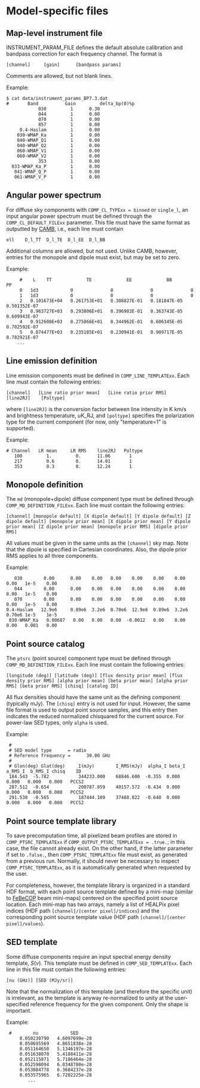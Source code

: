 # Model-specific files

## Map-level instrument file

INSTRUMENT_PARAM_FILE defines the default absolute calibration and bandpass correction for each frequency channel. The format is
```
[channel]     [gain]      [bandpass params]  
```
Comments are allowed, but not blank lines.

Example:
```
$ cat data/instrument_params_BP7.3.dat
#       Band          Gain         delta_bp(0)%p
            030         1      0.30
            044         1      0.00
            070         1      0.00
            857         1      0.00
     0.4-Haslam         1      0.00
    030-WMAP_Ka         1      0.00
    040-WMAP_Q1         1      0.00
    040-WMAP_Q2         1      0.00
    060-WMAP_V1         1      0.00
    060-WMAP_V2         1      0.00
            353         1      0.00
  033-WMAP_Ka_P         1      0.00
   041-WMAP_Q_P         1      0.00
   061-WMAP_V_P         1      0.00
```

## Angular power spectrum

For diffuse sky components with `COMP_CL_TYPExx = binned` or `single_l`, an input angular power spectrum must be defined through the `COMP_CL_DEFAULT_FILExx` parameter. This file must have the same format as outputted by [CAMB](http://camb.info), i.e., each line must contain
```
ell    D_l_TT  D_l_TE  D_l_EE  D_l_BB      
```
Additional columns are allowed, but not used. Unlike CAMB, however, entries for the monopole and dipole must exist, but may be set to zero.

Example:
```
     #    L    TT             TE             EE             BB             PP
     0   1d3            0              0              0              0
     1   1d3            0              0              0              0
     2   0.101673E+04   0.261753E+01   0.308827E-01   0.181847E-05   0.501352E-07
     3   0.963727E+03   0.293806E+01   0.396903E-01   0.363743E-05   0.609943E-07
     4   0.912608E+03   0.275866E+01   0.344962E-01   0.606345E-05   0.702592E-07
     5   0.874477E+03   0.235185E+01   0.230941E-01   0.909717E-05   0.782921E-07
    ...
```

## Line emission definition

Line emission components must be defined in `COMP_LINE_TEMPLATExx`. Each line must contain the following entries:
```
[channel]   [Line ratio prior mean]   [Line ratio prior RMS]   [line2RJ]    [Poltype]
```
where `[line2RJ]` is the conversion factor between line intensity in K km/s and brightness temperature, uK_RJ, and `[poltype]` specifies the polarization type for the current component (for now, only "temperature=1" is supported).

Example:
```
# Channel   LR mean     LR RMS    line2RJ   Poltype
   100         1.         0.      11.06       1
   217         0.6        0.      14.01       1
   353         0.3        0.      12.24       1

```

## Monopole definition

The `md` (monopole+dipole) diffuse component type must be defined through `COMP_MD_DEFINITION_FILExx`. Each line must contain the following entries:
```
[channel] [monopole default] [X dipole default] [Y dipole default] [Z dipole default] [monopole prior mean] [X dipole prior mean] [Y dipole prior mean] [Z dipole prior mean] [monopole prior RMS] [dipole prior RMS]
```
All values must be given in the same units as the `[channel]` sky map. Note that the dipole is specified in Cartesian coordinates. Also, the dipole prior RMS applies to all three components.

Example:
```
   030        0.00      0.00    0.00   0.00    0.00    0.00    0.00   0.00   1e-5    0.00
   044        0.00      0.00    0.00   0.00    0.00    0.00    0.00   0.00   1e-5    0.00
   070        0.00      0.00    0.00   0.00    0.00    0.00    0.00   0.00   1e-5    0.00
0.4-Haslam   12.9e6     0.89e6  3.2e6  0.70e6  12.9e6  0.89e6  3.2e6  0.70e6 1e-5    1e-5
 030-WMAP_Ka   0.00687   0.00   0.00   0.00  -0.0012   0.00    0.00   0.00   0.001   0.00
```

## Point source catalog

The `ptsrc` (point source) component type must be defined through `COMP_MD_DEFINITION_FILExx`. Each line must contain the following entries:
```
[longitude (deg)] [latitude (deg)] [flux density prior mean] [flux density prior RMS] [alpha prior mean] [beta prior mean] [alpha prior RMS] [beta prior RMS] [chisq] [catalog ID]
```
All flux densities should have the same unit as the defining component (typically mJy). The `[chisq]` entry is not used for input. However, the same file format is used to output point source samples, and this entry then indicates the reduced normalized chisquared for the current source. For power-law SED types, only `alpha` is used.

Example:
```
 # 
 # SED model type      = radio
 # Reference frequency =      30.00 GHz
 # 
 # Glon(deg) Glat(deg)     I(mJy)        I_RMS(mJy)  alpha_I beta_I a_RMS_I  b_RMS_I chisq    ID
 184.543  -5.782           344233.000    68846.600  -0.355  0.000   0.000   0.000   0.000   PCCS2
 287.512  -0.654           200787.859    40157.572  -0.434  0.000   0.000   0.000   0.000   PCCS2
 291.538  -0.565           187444.109    37488.822  -0.640  0.000   0.000   0.000   0.000   PCCS2
```

## Point source template library

To save precomputation time, all pixelized beam profiles are stored in `COMP_PTSRC_TEMPLATExx` if `COMP_OUTPUT_PTSRC_TEMPLATExx = .true.`; in this case, the file cannot already exist. On the other hand, if the latter parameter if set to `.false.`, then `COMP_PTSRC_TEMPLATExx` file must exist, as generated from a previous run. Normally, it should never be necessary to inspect `COMP_PTSRC_TEMPLATExx`, as it is automatically generated when requested by the user.

For completeness, however, the template library is organized in a standard HDF format, with each point source template defined by a mini-map (similar to [FeBeCOP](https://wiki.cosmos.esa.int/planckpla/index.php/Effective_Beams#Comparison_of_the_images_of_compact_sources_observed_by_Planck_with_FEBeCoP_products) beam mini-maps) centered on the specified point source location. Each mini-map has two arrays, namely a list of HEALPix pixel indices (HDF path `[channel]/[center pixel]/indices`) and the corresponding point source template value (HDF path `[channel]/[center pixel]/values`).

## SED template

Some diffuse components require an input spectral energy density template, $S(\nu)$. This template must be defined in `COMP_SED_TEMPLATExx`. Each line in this file must contain the following entries:
```
[nu (GHz)] [SED (MJy/sr)]
```
Note that the normalization of this template (and therefore the specific unit) is irrelevant, as the template is anyway re-normalized to unity at the user-specified reference frequency for the given component. Only the shape is important.

Example:
```
 #        nu            SED
     0.050230790   4.6097699e-28
     0.050695569   4.8651838e-28
     0.051164650   5.1346197e-28
     0.051638070   5.4188411e-28
     0.052115871   5.7186464e-28
     0.052598094   6.0348780e-28
     0.053084778   6.3684237e-28
     0.053575965   6.7202225e-28
        ...
```
